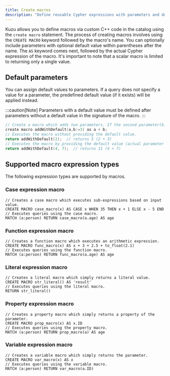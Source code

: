 ```yaml
---
title: Create macros
description: "Define reusable Cypher expressions with parameters and default values using macros"
---
```


Kuzu allows you to define macros via custom C++ code in the catalog using the `create macro` statement.
The process of creating macros involves using the `CREATE MACRO` keyword followed by the macro's name.
You can optionally include parameters with optional default value within parentheses after the name.
The `AS` keyword comes next, followed by the actual Cypher expression of the macro. It's important to
note that a scalar macro is limited to returning only a single value.

## Default parameters

You can assign default values to parameters. If a query does not specify a value for a parameter,
the predefined default value (if it exists) will be applied instead.

:::caution[Note]
Parameters with a default value must be defined after parameters without a default value in the signature of the macro.
:::

```cpp
// Create a macro which adds two parameters. If the second parameter(b) is not provided, the default value (3) will be used instead.
create macro addWithDefault(a,b:=3) as a + b;
// Executes the macro without providing the default value.
return addWithDefault(2);  // returns 5 (2 + 3)
// Executes the macro by providing the default value (actual parameter value will be used).
return addWithDefault(4, 7);  // returns 11 (4 + 7)
```

## Supported macro expression types

The following expression types are supported by macros.

### Case expression macro

```cypher
// Creates a case macro which executes sub-expressions based on input value.
CREATE MACRO case_macro(x) AS CASE x WHEN 35 THEN x + 1 ELSE x - 5 END
// Executes queries using the case macro.
MATCH (a:person) RETURN case_macro(a.age) AS age
```

### Function expression macro

```cypher
// Creates a function macro which executes an arithmetic expression.
CREATE MACRO func_macro(x) AS x + 3 + 2.5 + to_float(2.1)
// Executes queries using the function macro.
MATCH (a:person) RETURN func_macro(a.age) AS age
```

### Literal expression macro

```cypher
// Creates a literal macro which simply returns a literal value.
CREATE MACRO str_literal() AS 'result'
// Executes queries using the literal macro.
RETURN str_literal()
```

### Property expression macro

```cypher
// Creates a property macro which simply returns a property of the parameter.
CREATE MACRO prop_macro(x) AS x.ID
// Executes queries using the property macro.
MATCH (a:person) RETURN prop_macro(a) AS age
```

### Variable expression macro

```cypher
// Creates a variable macro which simply returns the parameter.
CREATE MACRO var_macro(x) AS x
// Executes queries using the variable macro.
MATCH (a:person) RETURN var_macro(a.ID)
```
